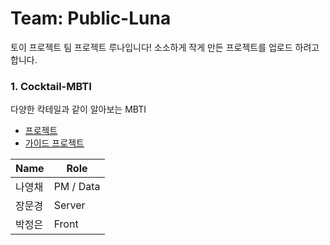 # Team: Public-Luna
토이 프로젝트 팀 프로젝트 루나입니다!
소소하게 작게 만든 프로젝트를 업로드 하려고 합니다.

### 1. Cocktail-MBTI
다양한 칵테일과 같이 알아보는 MBTI  
- [프로젝트](https://github.com/Public-Luna/Cocktail-MBTI)  
- [가이드 프로젝트](https://github.com/Public-Luna/Cocktail-MBTI-Guild-Project)  

| Name | Role |
| ---- | ---- |
| 나영채 | PM / Data |
| 장문경 | Server |
| 박정은 | Front |
